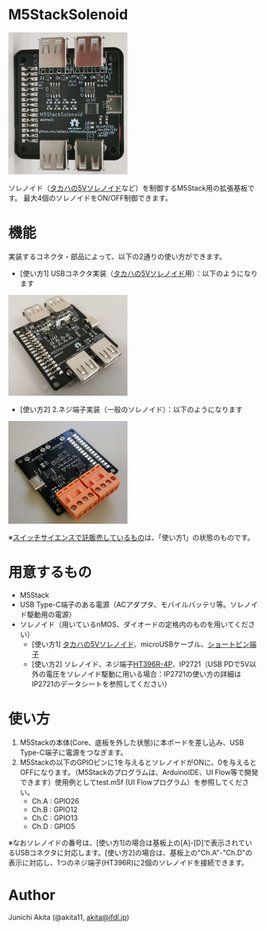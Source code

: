 # M5StackSolenoid

<img src="https://github.com/akita11/M5StackSolenoid/blob/master/M5StackSolenoid1.jpg" width="240px">

ソレノイド（[タカハの5Vソレノイド](http://takaha.co.jp/co/product-ss#productWrapSec1)など）を制御するM5Stack用の拡張基板です。
最大4個のソレノイドをON/OFF制御できます。

# 機能

実装するコネクタ・部品によって、以下の2通りの使い方ができます。
- [使い方1] USBコネクタ実装（[タカハの5Vソレノイド](http://takaha.co.jp/co/product-ss#productWrapSec1)用）：以下のようになります
<img src="https://github.com/akita11/M5StackSolenoid/blob/master/M5StackSolenoid2.jpg" width="240px">

- [使い方2] 2.ネジ端子実装（一般のソレノイド）：以下のようになります
<img src="https://github.com/akita11/M5StackSolenoid/blob/master/M5StackSolenoid3.jpg" width="240px">

※[スイッチサイエンスで託販売しているもの](https://www.switch-science.com/catalog/6328/)は、「使い方1」の状態のものです。

# 用意するもの
- M5Stack
- USB Type-C端子のある電源（ACアダプタ、モバイルバッテリ等。ソレノイド駆動用の電源）
- ソレノイド（用いているnMOS、ダイオードの定格内のものを用いてください）
  - [使い方1] [タカハの5Vソレノイド](http://takaha.co.jp/co/product-ss#productWrapSec1)、microUSBケーブル、[ショートピン端子](http://akizukidenshi.com/catalog/g/gP-03687/)
  - [使い方2] ソレノイド、ネジ端子[HT396R-4P](https://ja.aliexpress.com/item/33027266661.html)、IP2721（USB PDで5V以外の電圧をソレノイド駆動に用いる場合：IP2721の使い方の詳細はIP2721のデータシートを参照してください）

# 使い方
1. M5Stackの本体(Core、底板を外した状態)に本ボードを差し込み、USB Type-C端子に電源をつなぎます。
2. M5Stackの以下のGPIOピンに1を与えるとソレノイドがONに、0を与えるとOFFになります。（M5Stackのプログラムは、ArduinoIDE、UI Flow等で開発できます）使用例としてtest.m5f (UI Flowプログラム）を参照してください。
   - Ch.A : GPIO26
   - Ch.B : GPIO12
   - Ch.C : GPIO13
   - Ch.D : GPIO5

※なおソレノイドの番号は、[使い方1]の場合は基板上の[A]-[D]で表示されているUSBコネクタに対応します。[使い方2]の場合は、基板上の"Ch.A"-"Ch.D"の表示に対応し、1つのネジ端子(HT396R)に2個のソレノイドを接続できます。

# Author

Junichi Akita (@akita11, akita@ifdl.jp)
